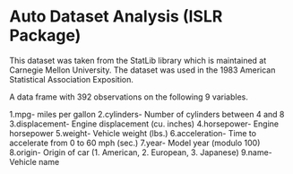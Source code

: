# Auto Dataset Analysis (ISLR Package)

This dataset was taken from the StatLib library which is maintained at Carnegie Mellon University. 
The dataset was used in the 1983 American Statistical Association Exposition.

A data frame with 392 observations on the following 9 variables.

1.mpg- miles per gallon
2.cylinders- Number of cylinders between 4 and 8
3.displacement- Engine displacement (cu. inches)
4.horsepower- Engine horsepower
5.weight- Vehicle weight (lbs.)
6.acceleration- Time to accelerate from 0 to 60 mph (sec.)
7.year- Model year (modulo 100)
8.origin- Origin of car (1. American, 2. European, 3. Japanese)
9.name- Vehicle name
